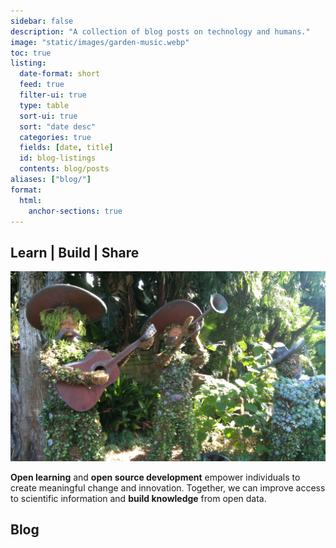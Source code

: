 ```yaml
---
sidebar: false
description: "A collection of blog posts on technology and humans."
image: "static/images/garden-music.webp"
toc: true
listing:
  date-format: short
  feed: true
  filter-ui: true
  type: table
  sort-ui: true
  sort: "date desc"
  categories: true
  fields: [date, title]
  id: blog-listings
  contents: blog/posts
aliases: ["blog/"]
format:
  html:
    anchor-sections: true
---
```


## Learn | Build | Share

![](static/images/garden-music.webp)

**Open learning** and **open source development** empower individuals to create
meaningful change and innovation. Together, we can improve access to scientific
information and **build knowledge** from open data.

## Blog
